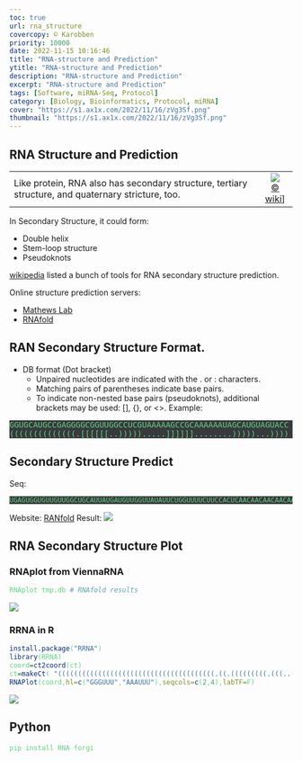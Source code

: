 ```yaml
---
toc: true
url: rna_structure
covercopy: © Karobben
priority: 10000
date: 2022-11-15 10:16:46
title: "RNA-structure and Prediction"
ytitle: "RNA-structure and Prediction"
description: "RNA-structure and Prediction"
excerpt: "RNA-structure and Prediction"
tags: [Software, miRNA-Seq, Protocol]
category: [Biology, Bioinformatics, Protocol, miRNA]
cover: "https://s1.ax1x.com/2022/11/16/zVg3Sf.png"
thumbnail: "https://s1.ax1x.com/2022/11/16/zVg3Sf.png"
---
```



## RNA Structure and Prediction

|      |      |
| :------------- | :--: |
| Like protein, RNA also has secondary structure, tertiary structure, and quaternary stricture, too.    | ![](https://upload.wikimedia.org/wikipedia/commons/thumb/d/da/DNA_RNA_structure_%28full%29.png/540px-DNA_RNA_structure_%28full%29.png)<br>[© wiki](https://en.wikipedia.org/wiki/Nucleic_acid_sequence)]       |


In Secondary Structure, it could form:
- Double helix
- Stem-loop structure
- Pseudoknots

[wikipedia](https://en.wikipedia.org/wiki/List_of_RNA_structure_prediction_software) listed a bunch of tools for RNA secondary structure prediction.


Online structure prediction servers:

- [Mathews Lab](https://rna.urmc.rochester.edu/RNAstructureWeb/Servers/Predict1/ResultsPages/20221115.114114-7c052f9f/Results.html)
- [RNAfold](http://rna.tbi.univie.ac.at/cgi-bin/RNAWebSuite/RNAfold.cgi)


## RAN Secondary Structure Format.

- DB format (Dot bracket)
    - Unpaired nucleotides are indicated with the . or : characters.
    - Matching pairs of parentheses indicate base pairs.
    - To indicate non-nested base pairs (pseudoknots), additional brackets may be used: [], {}, or <>.
Example:

<pre>
GGUGCAUGCCGAGGGGCGGUUGGCCUCGUAAAAAGCCGCAAAAAAUAGCAUGUAGUACC
((((((((((((((.[[[[[[..))))).....]]]]]]........)))))...))))
</pre>


## Secondary Structure Predict


Seq:
```
UGAGUGGUGUUGUUGGCUGCAUUAUGAUGUUGGUUAUAUUCUGGUUUUCUUCCACUCAACAACAACAACAACACGCAGUAGUAGAAGCAACAACAAGCAUAUAACCAACAUCAUAAUGCAGCCAACAACACCACUCA
```

Website: [RANfold](http://rna.tbi.univie.ac.at/cgi-bin/RNAWebSuite/RNAfold.cgi)
Result:
![](https://s1.ax1x.com/2022/11/16/zVgb0H.png)

## RNA Secondary Structure Plot

### RNAplot from ViennaRNA

```bash
RNAplot tmp.db # RNAfold results
```
![](https://s1.ax1x.com/2022/11/16/zV2KuF.png)


### RRNA in R


```r
install.package("RRNA")
library(RRNA)
coord=ct2coord(ct)
ct=makeCt( "(((((((((((((((((((((((((((((((((((((((.((.(((((((((.(((..((.................))))).)))).)).))).)).)))))))))))))))))))))))))))))))))))))))", "UGAGUGGUGUUGUUGGCUGCAUUAUGAUGUUGGUUAUAUUCUGGUUUUCUUCCACUCAACAACAACAACAACACGCAGUAGUAGAAGCAACAACAAGCAUAUAACCAACAUCAUAAUGCAGCCAACAACACCACUCA")
RNAPlot(coord,hl=c("GGGUUU","AAAUUU"),seqcols=c(2,4),labTF=F)
```
![](https://s1.ax1x.com/2022/11/16/zVg3Sf.png)




## Python

```bash
pip install RNA forgi
```
















<style>
pre {
  background-color:#38393d;
  color: #5fd381;
}
</style>
